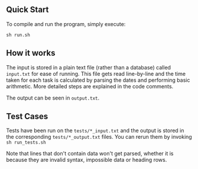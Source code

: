 ## Quick Start

To compile and run the program, simply execute:

	sh run.sh

## How it works

The input is stored in a plain text file (rather than a database) called `input.txt` for ease of running. This file gets read line-by-line and the time taken for each task is calculated by parsing the dates and performing basic arithmetic. More detailed steps are explained in the code comments.

The output can be seen in `output.txt`.
	
## Test Cases

Tests have been run on the `tests/*_input.txt` and the output is stored in the corresponding `tests/*_output.txt` files. You can rerun them by invoking `sh run_tests.sh`

Note that lines that don't contain data won't get parsed, whether it is because they are invalid syntax, impossible data or heading rows.
